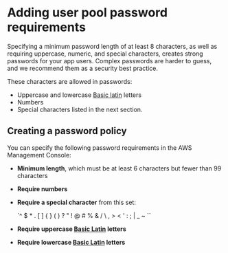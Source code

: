 # Adding user pool password requirements<a name="user-pool-settings-policies"></a>

Specifying a minimum password length of at least 8 characters, as well as requiring uppercase, numeric, and special characters, creates strong passwords for your app users\. Complex passwords are harder to guess, and we recommend them as a security best practice\.

These characters are allowed in passwords:
+ Uppercase and lowercase [Basic latin](http://memory.loc.gov/diglib/codetables/42.html) letters
+ Numbers
+ Special characters listed in the next section\.

## Creating a password policy<a name="user-pool-settings-password-policies"></a>

You can specify the following password requirements in the AWS Management Console:
+ **Minimum length**, which must be at least 6 characters but fewer than 99 characters
+ **Require numbers**
+ **Require a special character** from this set:

  `^ $ * . [ ] { } ( ) ? " ! @ # % & / \ , > < ' : ; | _ ~ `` 
+ **Require uppercase [Basic Latin](http://memory.loc.gov/diglib/codetables/42.html) letters**
+ **Require lowercase [Basic Latin](http://memory.loc.gov/diglib/codetables/42.html) letters**